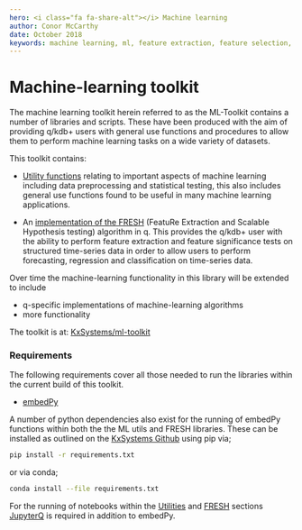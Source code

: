 ```yaml
---
hero: <i class="fa fa-share-alt"></i> Machine learning
author: Conor McCarthy
date: October 2018
keywords: machine learning, ml, feature extraction, feature selection, time series forecasting, utilities, interpolation, filling, statistics
---
```


# Machine-learning toolkit


The machine learning toolkit herein referred to as the ML-Toolkit contains a number of libraries and scripts. These have been produced with the aim of providing q/kdb+ users with general use functions and procedures to allow them to perform machine learning tasks on a wide variety of datasets.

This toolkit contains:

-   [Utility functions](utils.md) relating to important aspects of machine learning including data preprocessing and statistical testing, this also includes general use functions found to be useful in many machine learning applications.

-   An [implementation of the FRESH](fresh.md) (FeatuRe Extraction and Scalable Hypothesis testing) algorithm in q. This provides the q/kdb+ user with the ability to perform feature extraction and feature significance tests on structured time-series data in order to allow users to perform forecasting, regression and classification on time-series data.

Over time the machine-learning functionality in this library will be extended to include

-   q-specific implementations of machine-learning algorithms
-   more functionality

The toolkit is at:
<i class="fa fa-github"></i>
[KxSystems/ml-toolkit](https://github.com/kxsystems/ml-toolkit)

### Requirements
The following requirements cover all those needed to run the libraries within the current build of this toolkit.

-   [embedPy](../embedpy/)

A number of python dependencies also exist for the running of embedPy functions within both the the ML utils and FRESH libraries. These can be installed as outlined on the [KxSystems Github](https://github.com/kxsystems/ml-toolkit) using  pip via;

```bash
pip install -r requirements.txt
```
or via conda;
```bash
conda install --file requirements.txt
```

For the running of notebooks within the [Utilities](utils.md) and [FRESH](fresh.md) sections [JupyterQ](../jupyterq/) is required in addition to embedPy.